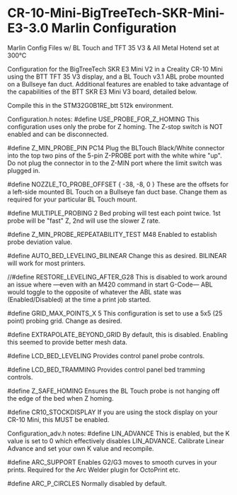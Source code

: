 # CR-10-Mini-BigTreeTech-SKR-Mini-E3-3.0 Marlin Configuration
Marlin Config Files w/ BL Touch and TFT 35 V3 & All Metal Hotend set at 300°C

Configuration for the BigTreeTech SKR E3 Mini V2 in a Creality CR-10 Mini using the BTT TFT 35 V3 display, and a BL Touch v3.1 ABL probe mounted on a Bullseye fan duct. Additional features are enabled to take advantage of the capabilities of the BTT SKR E3 Mini V3 board, detailed below.

Compile this in the STM32G0B1RE_btt 512k environment. 

Configuration.h notes:
#define USE_PROBE_FOR_Z_HOMING
This configuration uses only the probe for Z homing. The Z-stop switch is NOT enabled and can be disconnected.

#define Z_MIN_PROBE_PIN PC14
Plug the BLTouch Black/White connector into the top two pins of the 5-pin Z-PROBE port with the white whire "up". Do not plug the connector in to the Z-MIN port where the limit switch was plugged in.

#define NOZZLE_TO_PROBE_OFFSET { -38, -8, 0 }
These are the offsets for a left-side mounted BL Touch on a Bullseye fan duct base. Change them as required for your particular BL Touch mount.

#define MULTIPLE_PROBING 2
Bed probing will test each point twice. 1st probe will be "fast" Z, 2nd will use the slower Z rate.

#define Z_MIN_PROBE_REPEATABILITY_TEST
M48 Enabled to establish probe deviation value.

#define AUTO_BED_LEVELING_BILINEAR
Change this as desired. BILINEAR will work for most printers.

//#define RESTORE_LEVELING_AFTER_G28
This is disabled to work around an issue where —even with an M420 command in start G-Code— ABL would toggle to the opposite of whatever the ABL state was (Enabled/Disabled) at the time a print job started.

#define GRID_MAX_POINTS_X 5
This configuration is set to use a 5x5 (25 point) probing grid. Change as desired.

#define EXTRAPOLATE_BEYOND_GRID
By default, this is disabled. Enabling this seemed to provide better mesh data.

#define LCD_BED_LEVELING
Provides control panel probe controls.

#define LCD_BED_TRAMMING
Provides control panel bed tramming controls.

#define Z_SAFE_HOMING
Ensures the BL Touch probe is not hanging off the edge of the bed when Z homing.

#define CR10_STOCKDISPLAY
If you are using the stock display on your CR-10 Mini, this MUST be enabled.

Configuration_adv.h notes:
#define LIN_ADVANCE
This is enabled, but the K value is set to 0 which effectively disables LIN_ADVANCE. Calibrate Linear Advance and set your own K value and recompile.

#define ARC_SUPPORT
Enables G2/G3 moves to smooth curves in your prints. Required for the Arc Welder plugin for OctoPrint etc.

#define ARC_P_CIRCLES
Normally disabled by default.
